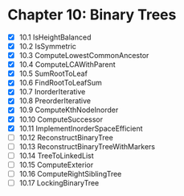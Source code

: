 # Chapter 10: Binary Trees

- [x] 10.1 IsHeightBalanced
- [x] 10.2 IsSymmetric
- [x] 10.3 ComputeLowestCommonAncestor
- [x] 10.4 ComputeLCAWithParent
- [x] 10.5 SumRootToLeaf
- [x] 10.6 FindRootToLeafSum
- [x] 10.7 InorderIterative
- [x] 10.8 PreorderIterative
- [x] 10.9 ComputeKthNodeInorder
- [x] 10.10 ComputeSuccessor
- [x] 10.11 ImplementInorderSpaceEfficient
- [ ] 10.12 ReconstructBinaryTree
- [ ] 10.13 ReconstructBinaryTreeWithMarkers
- [ ] 10.14 TreeToLinkedList
- [ ] 10.15 ComputeExterior
- [ ] 10.16 ComputeRightSiblingTree
- [ ] 10.17 LockingBinaryTree